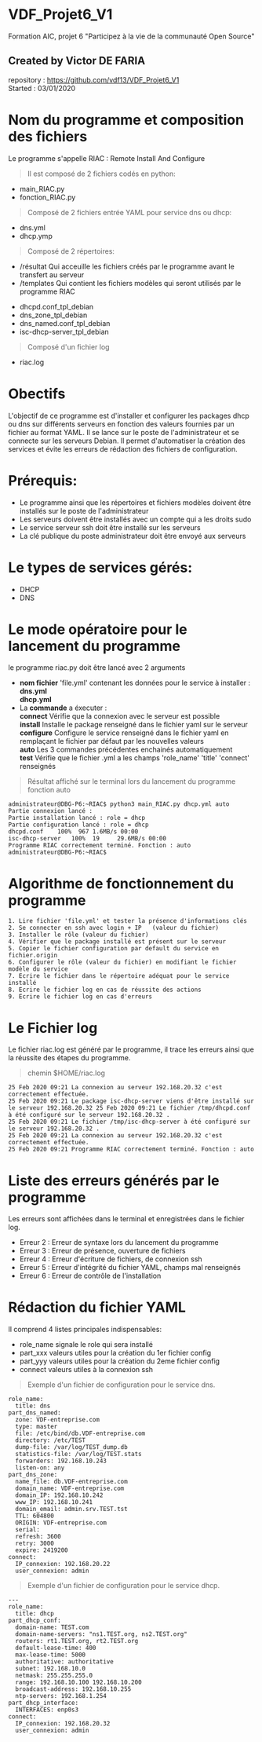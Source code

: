 # VDF_Projet6_V1
Formation AIC, projet 6 "Participez à la vie de la communauté Open Source"


## Created by Victor DE FARIA
repository : <https://github.com/vdf13/VDF_Projet6_V1>  
Started : 03/01/2020


# Nom du programme et composition des fichiers
Le programme s'appelle RIAC : Remote Install And Configure   
>Il est composé de 2 fichiers codés en python: 
* main_RIAC.py  
* fonction_RIAC.py  
>Composé de 2 fichiers entrée YAML pour service dns ou dhcp:
* dns.yml  
* dhcp.ymp   
>Composé de 2 répertoires: 
* /résultat   Qui acceuille les fichiers créés par le programme avant le transfert au serveur   
* /templates  Qui contient les fichiers modèles qui seront utilisés par le programme RIAC    
- dhcpd.conf_tpl_debian   
- dns_zone_tpl_debian   
- dns_named.conf_tpl_debian   
- isc-dhcp-server_tpl_debian   
>Composé d'un fichier log
* riac.log   


# Obectifs
L'objectif  de ce programme est d'installer et configurer les packages dhcp ou dns sur différents serveurs en fonction des valeurs fournies par un fichier au format YAML. Il se lance sur le poste de l'administrateur et se connecte sur les serveurs Debian.
Il permet d'automatiser la création des services et évite les erreurs de  rédaction des fichiers de configuration.


# Prérequis:
* Le programme ainsi que les répertoires et fichiers modèles doivent être installés sur le poste de l'administrateur  
* Les serveurs doivent être installés avec un compte qui a les droits sudo  
* Le service serveur ssh doit être installé sur les serveurs  
* La clé publique du poste administrateur doit être envoyé aux serveurs  


# Le types de services gérés:
* DHCP
* DNS


# Le mode opératoire pour le lancement du programme
le programme riac.py doit être lancé avec 2 arguments
* **nom fichier** 'file.yml' contenant les données pour le service à installer :  
    **dns.yml**  
    **dhcp.yml**
* La **commande** a éxecuter :  
    **connect**      Vérifie que la connexion avec le serveur est possible  
    **install**      Installe le package renseigné dans le fichier yaml sur le serveur  
    **configure**    Configure le service renseigné dans le fichier yaml en remplaçant le fichier par défaut par les nouvelles valeurs   
    **auto**         Les 3 commandes précédentes enchainés automatiquement  
    **test**         Vérifie que le fichier .yml a les champs 'role_name' 'title' 'connect' renseignés  

>Résultat affiché sur le terminal lors du lancement du programme fonction auto
```
administrateur@DBG-P6:~RIAC$ python3 main_RIAC.py dhcp.yml auto
Partie connexion lancé :
Partie installation lancé : role = dhcp
Partie configuration lancé : role = dhcp
dhcpd.conf    100%  967 1.6MB/s 00:00
isc-dhcp-server   100%  19     29.6MB/s 00:00
Programme RIAC correctement terminé. Fonction : auto
administrateur@DBG-P6:~RIAC$
```


# Algorithme de fonctionnement du programme
    1. Lire fichier 'file.yml' et tester la présence d'informations clés
    2. Se connecter en ssh avec login + IP   (valeur du fichier)
    3. Installer le rôle (valeur du fichier)
    4. Vérifier que le package installé est présent sur le serveur
    5. Copier le fichier configuration par default du service en fichier.origin
    6. Configurer le rôle (valeur du fichier) en modifiant le fichier modèle du service
    7. Ecrire le fichier dans le répertoire adéquat pour le service installé
    8. Ecrire le fichier log en cas de réussite des actions
    9. Ecrire le fichier log en cas d'erreurs


# Le Fichier log 
Le fichier riac.log est généré par le programme, il trace les erreurs ainsi que la réussite des étapes du programme.  
>chemin $HOME/riac.log
```
25 Feb 2020 09:21 La connexion au serveur 192.168.20.32 c'est correctement effectuée.
25 Feb 2020 09:21 Le package isc-dhcp-server viens d'être installé sur le serveur 192.168.20.32 25 Feb 2020 09:21 Le fichier /tmp/dhcpd.conf à été configuré sur le serveur 192.168.20.32 .
25 Feb 2020 09:21 Le fichier /tmp/isc-dhcp-server à été configuré sur le serveur 192.168.20.32 .
25 Feb 2020 09:21 La connexion au serveur 192.168.20.32 c'est correctement effectuée.
25 Feb 2020 09:21 Programme RIAC correctement terminé. Fonction : auto
```


# Liste des erreurs générés par le programme
Les erreurs sont affichées dans le terminal et enregistrées dans le fichier log.  
* Erreur 2 : Erreur de syntaxe lors du lancement du programme
* Erreur 3 : Erreur  de présence, ouverture de fichiers
* Erreur 4 : Erreur  d'écriture de fichiers, de connexion ssh
* Erreur 5 : Erreur  d'intégrité du fichier YAML, champs mal renseignés
* Erreur 6 : Erreur de contrôle de l'installation
 
 
# Rédaction du fichier YAML
Il comprend 4 listes principales indispensables:
* role_name     signale le role qui sera installé
* part_xxx      valeurs utiles pour la création du 1er fichier config
* part_yyy      valeurs utiles pour la création du 2eme fichier config
* connect       valeurs utiles à la connexion ssh

>Exemple d'un fichier de configuration pour le service dns.
```
role_name:
  title: dns
part_dns_named:
  zone: VDF-entreprise.com
  type: master
  file: /etc/bind/db.VDF-entreprise.com
  directory: /etc/TEST
  dump-file: /var/log/TEST_dump.db
  statistics-file: /var/log/TEST.stats
  forwarders: 192.168.10.243
  listen-on: any
part_dns_zone:
  name_file: db.VDF-entreprise.com
  domain_name: VDF-entreprise.com
  domain_IP: 192.168.10.242
  www_IP: 192.168.10.241
  domain_email: admin.srv.TEST.tst
  TTL: 604800
  ORIGIN: VDF-entreprise.com
  serial:
  refresh: 3600
  retry: 3000
  expire: 2419200
connect:
  IP_connexion: 192.168.20.22
  user_connexion: admin

```

>Exemple d'un fichier de configuration pour le service dhcp.
```
--- 
role_name:
  title: dhcp 
part_dhcp_conf:
  domain-name: TEST.com
  domain-name-servers: "ns1.TEST.org, ns2.TEST.org"
  routers: rt1.TEST.org, rt2.TEST.org
  default-lease-time: 400
  max-lease-time: 5000
  authoritative: authoritative
  subnet: 192.168.10.0
  netmask: 255.255.255.0
  range: 192.168.10.100 192.168.10.200
  broadcast-address: 192.168.10.255
  ntp-servers: 192.168.1.254
part_dhcp_interface:
  INTERFACES: enp0s3
connect:
  IP_connexion: 192.168.20.32
  user_connexion: admin

```



